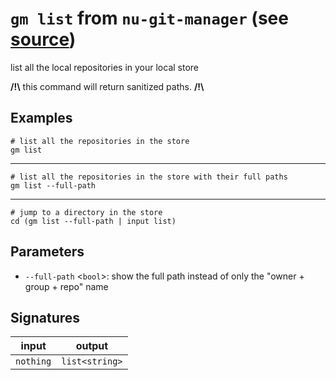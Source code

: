 # `gm list` from `nu-git-manager` (see [source](https://github.com/amtoine/nu-git-manager/blob/main/pkgs/nu-git-manager/nu-git-manager/mod.nu#L216))
list all the local repositories in your local store

**/!\\** this command will return sanitized paths. **/!\\**

## Examples
```nushell
# list all the repositories in the store
gm list
```
---
```nushell
# list all the repositories in the store with their full paths
gm list --full-path
```
---
```nushell
# jump to a directory in the store
cd (gm list --full-path | input list)
```

## Parameters
- `--full-path` <`bool`>: show the full path instead of only the "owner + group + repo" name


## Signatures
| input     | output         |
| --------- | -------------- |
| `nothing` | `list<string>` |
